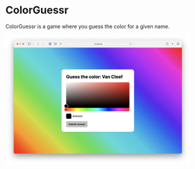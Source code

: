 # ColorGuessr

ColorGuessr is a game where you guess the color for a given name.

![Screenshot](screenshot.webp)
